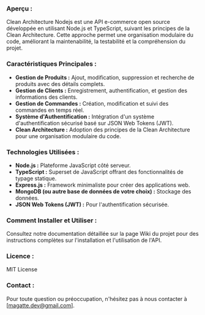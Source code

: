 ### Aperçu :

Clean Architecture Nodejs est une API e-commerce open source développée en utilisant Node.js et TypeScript, suivant les principes de la Clean Architecture. Cette approche permet une organisation modulaire du code, améliorant la maintenabilité, la testabilité et la compréhension du projet.

### Caractéristiques Principales :

- **Gestion de Produits :** Ajout, modification, suppression et recherche de produits avec des détails complets.
- **Gestion de Clients :** Enregistrement, authentification, et gestion des informations des clients.
- **Gestion de Commandes :** Création, modification et suivi des commandes en temps réel.
- **Système d'Authentification :** Intégration d'un système d'authentification sécurisé basé sur JSON Web Tokens (JWT).
- **Clean Architecture :** Adoption des principes de la Clean Architecture pour une organisation modulaire du code.

### Technologies Utilisées :

- **Node.js :** Plateforme JavaScript côté serveur.
- **TypeScript :** Superset de JavaScript offrant des fonctionnalités de typage statique.
- **Express.js :** Framework minimaliste pour créer des applications web.
- **MongoDB (ou autre base de données de votre choix) :** Stockage des données.
- **JSON Web Tokens (JWT) :** Pour l'authentification sécurisée.

### Comment Installer et Utiliser :

Consultez notre documentation détaillée sur la page Wiki du projet pour des instructions complètes sur l'installation et l'utilisation de l'API.

### Licence :

MIT License

### Contact :

Pour toute question ou préoccupation, n'hésitez pas à nous contacter à [magatte.dev@gmail.com].
